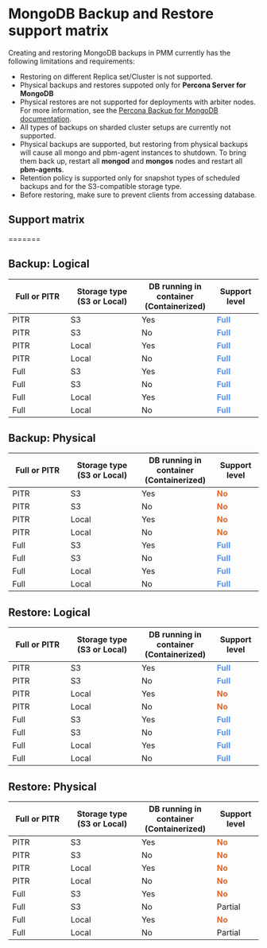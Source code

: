 # MongoDB Backup and Restore support matrix

Creating and restoring MongoDB backups in PMM currently has the following limitations and requirements:

- Restoring on different Replica set/Cluster is not supported.
- Physical backups and restores suppoted only for **Percona Server for MongoDB**
- Physical restores are not supported for deployments with arbiter nodes. For more information, see the [Percona Backup for MongoDB documentation](https://docs.percona.com/percona-backup-mongodb/usage/restore.html#physical-restore-known-limitations).
- All types of backups on sharded cluster setups are currently not supported.
- Physical backups are supported, but restoring from physical backups will cause all mongo and pbm-agent instances to shutdown. To bring them back up, restart all **mongod** and **mongos** nodes and restart all **pbm-agents**.
- Retention policy is supported only for snapshot types of scheduled backups and for the S3-compatible storage type.
- Before restoring, make sure to prevent clients from accessing database.
  
## Support matrix

<style>
  table th:first-of-type {
    width: 0.5%
  }
  table th:nth-of-type(2) {
    width: 0.5%
  }
  table th:nth-of-type(3) {
    width: 0.1%
  }
  table th:nth-of-type(4) {
    width: 0.1%
  }
  table th:nth-of-type(5) {
    width: 0.1%
  }
  table th:nth-of-type(6) {
    width: 0.1%
  }
  table th:nth-of-type(7) {
    width: 90%
  }
  table td {
    text-align:left; vertical-align: top;
  }
</style>

=======
## Backup: Logical

| Full or PITR | Storage type (S3 or Local) | DB running in container (Containerized) | Support level|                                                                    
| ---- | -------- | ------------- | --------------------------------------- |
| PITR  | S3       | Yes           | <b style="color:#5794f2;"><b style="color:#5794f2;">Full</b></b>                                  |                   
| PITR  | S3       | No            | <b style="color:#5794f2;">Full</b>                                    |                                               
| PITR  | Local    | Yes           | <b style="color:#5794f2;">Full</b>                                    |
| PITR  | Local    | No            | <b style="color:#5794f2;">Full</b>                                    |
| Full   | S3       | Yes           | <b style="color:#5794f2;">Full</b>                                    |                                               
| Full   | S3       | No            | <b style="color:#5794f2;">Full</b>                                    |                                               
| Full   | Local    | Yes           | <b style="color:#5794f2;">Full</b>                                    |
| Full   | Local    | No            | <b style="color:#5794f2;">Full</b>                                    |

## Backup: Physical
| Full or PITR | Storage type (S3 or Local) | DB running in container (Containerized) | Support level|                                                                    
| ---- | -------- | ------------- | --------------------------------------- |
| PITR  | S3       | Yes           | <b style="color:#e36526;">No</b>                                       
| PITR  | S3       | No            | <b style="color:#e36526;">No</b>                                       
| PITR  | Local    | Yes           | <b style="color:#e36526;">No</b>                                       
| PITR  | Local    | No            | <b style="color:#e36526;">No</b>                                      
| Full   | S3       | Yes           | <b style="color:#5794f2;">Full</b>                                   
| Full   | S3       | No            | <b style="color:#5794f2;">Full</b>                                    
| Full   | Local    | Yes           | <b style="color:#5794f2;">Full</b>                                    
| Full   | Local    | No            | <b style="color:#5794f2;">Full</b>                                    

## Restore: Logical
| Full or PITR | Storage type (S3 or Local) | DB running in container (Containerized) | Support level|                                                                    
| ---- | -------- | ------------- | --------------------------------------- |
| PITR  | S3       | Yes           | <b style="color:#5794f2;">Full</b>                                    |                                               
| PITR  | S3       | No            | <b style="color:#5794f2;">Full</b>                                    |                                               
| PITR  | Local    | Yes           | <b style="color:#e36526;">No</b>                                      |
| PITR  | Local    | No            |<b style="color:#e36526;">No</b>                                        |
| Full   | S3       | Yes           | <b style="color:#5794f2;">Full</b>                                    |                                               
| Full   | S3       | No            | <b style="color:#5794f2;">Full</b>                                    |                                               
| Full   | Local    | Yes           | <b style="color:#5794f2;">Full</b>                                    |                                               
| Full   | Local    | No            | <b style="color:#5794f2;">Full</b>                                    |                                               

## Restore: Physical
| Full or PITR | Storage type (S3 or Local) | DB running in container (Containerized) | Support level|                                                                    
| ---- | -------- | ------------- | --------------------------------------- |
| PITR  | S3       | Yes           | <b style="color:#e36526;">No</b>                                       
| PITR  | S3       | No            | <b style="color:#e36526;">No</b>                                     
| PITR  | Local    | Yes           | <b style="color:#e36526;">No</b>                                       
| PITR  | Local    | No            | <b style="color:#e36526;">No</b>                                       
| Full   | S3       | Yes           | <b style="color:#e36526;">No</b>                                      
| Full   | S3       | No            | Partial                                
| Full   | Local    | Yes           | <b style="color:#e36526;">No</b>                                    
| Full   | Local    | No            | Partial                                
